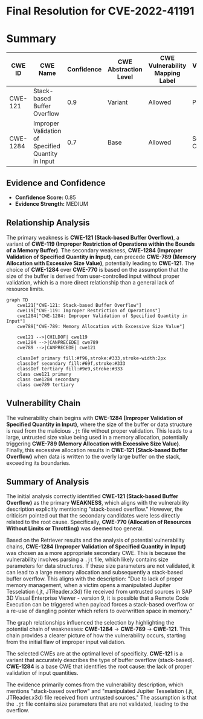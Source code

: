 # Final Resolution for CVE-2022-41191

# Summary
| CWE ID | CWE Name | Confidence | CWE Abstraction Level | CWE Vulnerability Mapping Label | CWE-Vulnerability Mapping Notes |
|---|---|---|---|---|---|
| CWE-121 | Stack-based Buffer Overflow | 0.9 | Variant | Allowed | Primary CWE |
| CWE-1284 | Improper Validation of Specified Quantity in Input | 0.7 | Base | Allowed | Secondary Candidate |

## Evidence and Confidence

*   **Confidence Score:** 0.85
*   **Evidence Strength:** MEDIUM

## Relationship Analysis
The primary weakness is **CWE-121 (Stack-based Buffer Overflow)**, a variant of **CWE-119 (Improper Restriction of Operations within the Bounds of a Memory Buffer)**. The secondary weakness, **CWE-1284 (Improper Validation of Specified Quantity in Input)**, can precede **CWE-789 (Memory Allocation with Excessive Size Value)**, potentially leading to **CWE-121**. The choice of **CWE-1284** over **CWE-770** is based on the assumption that the size of the buffer is derived from user-controlled input without proper validation, which is a more direct relationship than a general lack of resource limits.

```mermaid
graph TD
    cwe121["CWE-121: Stack-based Buffer Overflow"]
    cwe119["CWE-119: Improper Restriction of Operations"]
    cwe1284["CWE-1284: Improper Validation of Specified Quantity in Input"]
    cwe789["CWE-789: Memory Allocation with Excessive Size Value"]
    
    cwe121 -->|CHILDOF| cwe119
    cwe1284 -->|CANPRECEDE| cwe789
    cwe789 -->|CANPRECEDE| cwe121
    
    classDef primary fill:#f96,stroke:#333,stroke-width:2px
    classDef secondary fill:#69f,stroke:#333
    classDef tertiary fill:#9e9,stroke:#333
    class cwe121 primary
    class cwe1284 secondary
    class cwe789 tertiary
```

## Vulnerability Chain
The vulnerability chain begins with **CWE-1284 (Improper Validation of Specified Quantity in Input)**, where the size of the buffer or data structure is read from the malicious `.jt` file without proper validation. This leads to a large, untrusted size value being used in a memory allocation, potentially triggering **CWE-789 (Memory Allocation with Excessive Size Value)**. Finally, this excessive allocation results in **CWE-121 (Stack-based Buffer Overflow)** when data is written to the overly large buffer on the stack, exceeding its boundaries.

## Summary of Analysis
The initial analysis correctly identified **CWE-121 (Stack-based Buffer Overflow)** as the primary **WEAKNESS**, which aligns with the vulnerability description explicitly mentioning "stack-based overflow." However, the criticism pointed out that the secondary candidates were less directly related to the root cause. Specifically, **CWE-770 (Allocation of Resources Without Limits or Throttling)** was deemed too general.

Based on the Retriever results and the analysis of potential vulnerability chains, **CWE-1284 (Improper Validation of Specified Quantity in Input)** was chosen as a more appropriate secondary CWE. This is because the vulnerability involves parsing a `.jt` file, which likely contains size parameters for data structures. If these size parameters are not validated, it can lead to a large memory allocation and subsequently a stack-based buffer overflow. This aligns with the description: "Due to lack of proper memory management, when a victim opens a manipulated Jupiter Tesselation (.jt, JTReader.x3d) file received from untrusted sources in SAP 3D Visual Enterprise Viewer - version 9, it is possible that a Remote Code Execution can be triggered when payload forces a stack-based overflow or a re-use of dangling pointer which refers to overwritten space in memory."

The graph relationships influenced the selection by highlighting the potential chain of weaknesses: **CWE-1284** -> **CWE-789** -> **CWE-121**. This chain provides a clearer picture of how the vulnerability occurs, starting from the initial flaw of improper input validation.

The selected CWEs are at the optimal level of specificity. **CWE-121** is a variant that accurately describes the type of buffer overflow (stack-based). **CWE-1284** is a base CWE that identifies the root cause: the lack of proper validation of input quantities.

The evidence primarily comes from the vulnerability description, which mentions "stack-based overflow" and "manipulated Jupiter Tesselation (.jt, JTReader.x3d) file received from untrusted sources." The assumption is that the `.jt` file contains size parameters that are not validated, leading to the overflow.